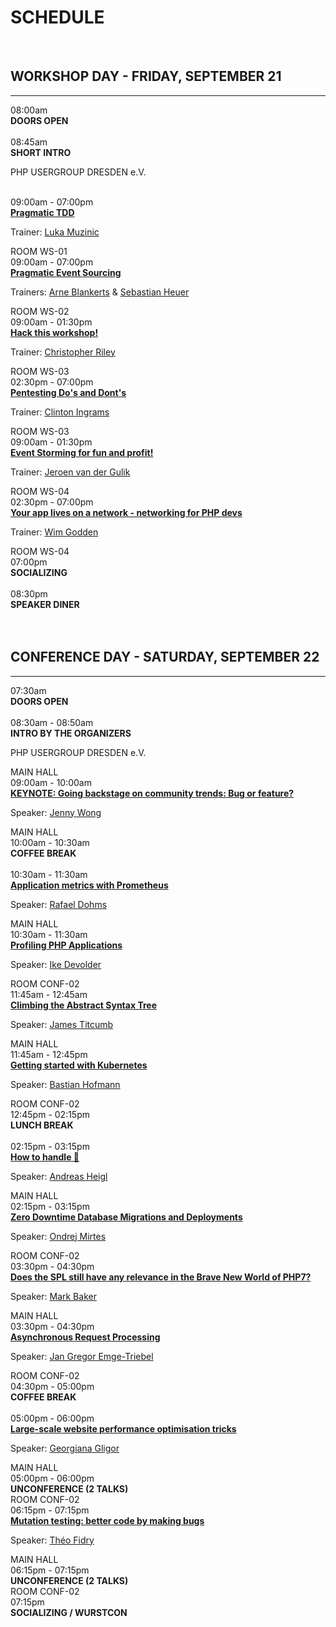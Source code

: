 # SCHEDULE

<br class="blockspace">

## WORKSHOP DAY - FRIDAY, SEPTEMBER 21

---

<div class="row blockspace">
    <div class="col-xs-3 col-sm-3 col-md-2 col-lg-2">
        08:00am
    </div>
    <div class="col-xs-6 col-sm-6 col-md-8 col-lg-8">
        <b>DOORS OPEN</b>
    </div>
    <div class="col-xs-3 col-sm-3 col-md-2 col-lg-2">
        &nbsp;
    </div>
</div>

<div class="row blockspace alt">
    <div class="col-xs-3 col-sm-3 col-md-2 col-lg-2">
        08:45am
    </div>
    <div class="col-xs-6 col-sm-6 col-md-8 col-lg-8">
        <b>SHORT INTRO</b>
        <p>
            PHP USERGROUP DRESDEN e.V.
        </p>
    </div>
    <div class="col-xs-3 col-sm-3 col-md-2 col-lg-2">
        &nbsp;
    </div>
</div>

<div class="row blockspace">
    <div class="col-xs-3 col-sm-3 col-md-2 col-lg-2">
        09:00am - 07:00pm
    </div>
    <div class="col-xs-6 col-sm-6 col-md-8 col-lg-8">
        <b><a href="@baseUrl@/workshops.html#pragmatic-tdd">Pragmatic TDD</a></b>
        <p>
            Trainer: <a href="@baseUrl@/speakers.html#luka-muzinic">Luka Muzinic</a>
        </p>
    </div>
    <div class="col-xs-3 col-sm-3 col-md-2 col-lg-2">
        ROOM WS-01
    </div>
</div>

<div class="row blockspace alt">
    <div class="col-xs-3 col-sm-3 col-md-2 col-lg-2">
        09:00am - 07:00pm
    </div>
    <div class="col-xs-6 col-sm-6 col-md-8 col-lg-8">
        <b><a href="@baseUrl@/workshops.html#pragmatic-event-sourcing">Pragmatic Event Sourcing</a></b>
        <p>
            Trainers: <a href="@baseUrl@/speakers.html#arne-blankerts">Arne Blankerts</a> 
            &amp; <a href="@baseUrl@/speakers.html#sebastian-heuer">Sebastian Heuer</a> 
        </p>
    </div>
    <div class="col-xs-3 col-sm-3 col-md-2 col-lg-2">
        ROOM WS-02
    </div>
</div>

<div class="row blockspace">
    <div class="col-xs-3 col-sm-3 col-md-2 col-lg-2">
        09:00am - 01:30pm
    </div>
    <div class="col-xs-6 col-sm-6 col-md-8 col-lg-8">
        <b><a href="@baseUrl@/workshops.html#hack-this-workshop">Hack this workshop!</a></b>
        <p>
            Trainer: <a href="@baseUrl@/speakers.html#christopher-riley">Christopher Riley</a>
        </p>
    </div>
    <div class="col-xs-3 col-sm-3 col-md-2 col-lg-2">
        ROOM WS-03
    </div>
</div>

<div class="row blockspace alt">
    <div class="col-xs-3 col-sm-3 col-md-2 col-lg-2">
        02:30pm - 07:00pm
    </div>
    <div class="col-xs-6 col-sm-6 col-md-8 col-lg-8">
        <b><a href="@baseUrl@/workshops.html#pentesting-dos-and-donts">Pentesting Do's and Dont's</a></b>
        <p>
            Trainer: <a href="@baseUrl@/speakers.html#clinton-ingrams">Clinton Ingrams</a>
        </p>
    </div>
    <div class="col-xs-3 col-sm-3 col-md-2 col-lg-2">
        ROOM WS-03
    </div>
</div>

<div class="row blockspace">
    <div class="col-xs-3 col-sm-3 col-md-2 col-lg-2">
        09:00am - 01:30pm
    </div>
    <div class="col-xs-6 col-sm-6 col-md-8 col-lg-8">
        <b><a href="@baseUrl@/workshops.html#event-storming-for-fun-and-profit">Event Storming for fun and profit!</a></b>
        <p>
            Trainer: <a href="@baseUrl@/speakers.html#jeroen-van-der-gulik">Jeroen van der Gulik</a>
        </p>
    </div>
    <div class="col-xs-3 col-sm-3 col-md-2 col-lg-2">
        ROOM WS-04
    </div>
</div>

<div class="row blockspace alt">
    <div class="col-xs-3 col-sm-3 col-md-2 col-lg-2">
        02:30pm - 07:00pm
    </div>
    <div class="col-xs-6 col-sm-6 col-md-8 col-lg-8">
        <b><a href="@baseUrl@/workshops.html#your-app-lives-on-a-network">Your app lives on a network - networking for PHP devs</a></b>
        <p>
            Trainer: <a href="@baseUrl@/speakers.html#wim-godden">Wim Godden</a>
        </p>
    </div>
    <div class="col-xs-3 col-sm-3 col-md-2 col-lg-2">
        ROOM WS-04
    </div>
</div>

<div class="row blockspace">
    <div class="col-xs-3 col-sm-3 col-md-2 col-lg-2">
        07:00pm
    </div>
    <div class="col-xs-6 col-sm-6 col-md-8 col-lg-8">
        <b>SOCIALIZING</b>
    </div>
    <div class="col-xs-3 col-sm-3 col-md-2 col-lg-2">
        &nbsp;
    </div>
</div>

<div class="row blockspace alt">
    <div class="col-xs-3 col-sm-3 col-md-2 col-lg-2">
        08:30pm
    </div>
    <div class="col-xs-6 col-sm-6 col-md-8 col-lg-8">
        <b>SPEAKER DINER</b>
    </div>
    <div class="col-xs-3 col-sm-3 col-md-2 col-lg-2">
        &nbsp;
    </div>
</div>

<br class="blockspace">

## CONFERENCE DAY - SATURDAY, SEPTEMBER 22

---

<div class="row blockspace">
    <div class="col-xs-3 col-sm-3 col-md-2 col-lg-2">
        07:30am
    </div>
    <div class="col-xs-6 col-sm-6 col-md-8 col-lg-8">
        <b>DOORS OPEN</b>
    </div>
    <div class="col-xs-3 col-sm-3 col-md-2 col-lg-2">
        &nbsp;
    </div>
</div>

<div class="row blockspace alt">
    <div class="col-xs-3 col-sm-3 col-md-2 col-lg-2">
        08:30am - 08:50am
    </div>
    <div class="col-xs-6 col-sm-6 col-md-8 col-lg-8">
        <b>INTRO BY THE ORGANIZERS</b>
        <p>
            PHP USERGROUP DRESDEN e.V.
        </p>
    </div>
    <div class="col-xs-3 col-sm-3 col-md-2 col-lg-2">
        MAIN HALL
    </div>
</div>

<div class="row blockspace">
    <div class="col-xs-3 col-sm-3 col-md-2 col-lg-2">
        09:00am - 10:00am
    </div>
    <div class="col-xs-6 col-sm-6 col-md-8 col-lg-8">
        <b><a href="@baseUrl@/talks.html#going-backstage-on-community-trends">KEYNOTE: Going backstage on community trends: Bug or feature?</a></b>
        <p>
            Speaker: <a href="@baseUrl@/speakers.html#jenny-wong">Jenny Wong</a>
        </p>
    </div>
    <div class="col-xs-3 col-sm-3 col-md-2 col-lg-2">
        MAIN HALL
    </div>
</div>

<div class="row blockspace alt">
    <div class="col-xs-3 col-sm-3 col-md-2 col-lg-2">
        10:00am - 10:30am
    </div>
    <div class="col-xs-6 col-sm-6 col-md-8 col-lg-8">
        <b>COFFEE BREAK</b>
    </div>
    <div class="col-xs-3 col-sm-3 col-md-2 col-lg-2">
        &nbsp;
    </div>
</div>

<div class="row blockspace">
    <div class="col-xs-3 col-sm-3 col-md-2 col-lg-2">
        10:30am - 11:30am
    </div>
    <div class="col-xs-6 col-sm-6 col-md-8 col-lg-8">
        <b><a href="@baseUrl@/talks.html#application-metrics-with-prometheus">Application metrics with Prometheus</a></b>
        <p>
            Speaker: <a href="@baseUrl@/speakers.html#rafael-dohm">Rafael Dohms</a>
        </p>
    </div>
    <div class="col-xs-3 col-sm-3 col-md-2 col-lg-2">
        MAIN HALL
    </div>
</div>

<div class="row blockspace alt">
    <div class="col-xs-3 col-sm-3 col-md-2 col-lg-2">
        10:30am - 11:30am
    </div>
    <div class="col-xs-6 col-sm-6 col-md-8 col-lg-8">
        <b><a href="@baseUrl@/talks.html#profiling-php-applications">Profiling PHP Applications</a></b>
        <p>
            Speaker: <a href="@baseUrl@/speakers.html#ike-devolder">Ike Devolder</a>
        </p>
    </div>
    <div class="col-xs-3 col-sm-3 col-md-2 col-lg-2">
        ROOM CONF-02
    </div>
</div>

<div class="row blockspace">
    <div class="col-xs-3 col-sm-3 col-md-2 col-lg-2">
        11:45am - 12:45am
    </div>
    <div class="col-xs-6 col-sm-6 col-md-8 col-lg-8">
        <b><a href="@baseUrl@/talks.html#climbing-the-abstract-syntax-tree">Climbing the Abstract Syntax Tree</a></b>
        <p>
            Speaker: <a href="@baseUrl@/speakers.html#james-titcumb">James Titcumb</a>
        </p>
    </div>
    <div class="col-xs-3 col-sm-3 col-md-2 col-lg-2">
        MAIN HALL
    </div>
</div>

<div class="row blockspace alt">
    <div class="col-xs-3 col-sm-3 col-md-2 col-lg-2">
        11:45am - 12:45pm
    </div>
    <div class="col-xs-6 col-sm-6 col-md-8 col-lg-8">
        <b><a href="@baseUrl@/talks.html#getting-started-with-kubernetes">Getting started with Kubernetes</a></b>
        <p>
            Speaker: <a href="@baseUrl@/speakers.html#bastian-hofmann">Bastian Hofmann</a>
        </p>
    </div>
    <div class="col-xs-3 col-sm-3 col-md-2 col-lg-2">
        ROOM CONF-02
    </div>
</div>

<div class="row blockspace">
    <div class="col-xs-3 col-sm-3 col-md-2 col-lg-2">
        12:45pm - 02:15pm
    </div>
    <div class="col-xs-6 col-sm-6 col-md-8 col-lg-8">
        <b>LUNCH BREAK</b>
    </div>
    <div class="col-xs-3 col-sm-3 col-md-2 col-lg-2">
        &nbsp;
    </div>
</div>

<div class="row blockspace alt">
    <div class="col-xs-3 col-sm-3 col-md-2 col-lg-2">
        02:15pm - 03:15pm
    </div>
    <div class="col-xs-6 col-sm-6 col-md-8 col-lg-8">
        <b><a href="@baseUrl@/talks.html#how-to-handle-shit">How to handle 💩</a></b>
        <p>
            Speaker: <a href="@baseUrl@/speakers.html#andreas-heigl">Andreas Heigl</a>
        </p>
    </div>
    <div class="col-xs-3 col-sm-3 col-md-2 col-lg-2">
        MAIN HALL
    </div>
</div>

<div class="row blockspace">
    <div class="col-xs-3 col-sm-3 col-md-2 col-lg-2">
        02:15pm - 03:15pm
    </div>
    <div class="col-xs-6 col-sm-6 col-md-8 col-lg-8">
        <b><a href="@baseUrl@/talks.html#zero-downtime-database-migrations-and-deployments">Zero Downtime Database Migrations and Deployments</a></b>
        <p>
            Speaker: <a href="@baseUrl@/speakers.html#ondrej-mirtes">Ondrej Mirtes</a>
        </p>
    </div>
    <div class="col-xs-3 col-sm-3 col-md-2 col-lg-2">
        ROOM CONF-02
    </div>
</div>

<div class="row blockspace alt">
    <div class="col-xs-3 col-sm-3 col-md-2 col-lg-2">
        03:30pm - 04:30pm
    </div>
    <div class="col-xs-6 col-sm-6 col-md-8 col-lg-8">
        <b><a href="@baseUrl@/talks.html#does-the-spl-still-have-any-relevance-in-the-brave-new-world-of-php7">Does the SPL still have any relevance in the Brave New World of PHP7?</a></b>
        <p>
            Speaker: <a href="@baseUrl@/speakers.html#mark-baker">Mark Baker</a>
        </p>
    </div>
    <div class="col-xs-3 col-sm-3 col-md-2 col-lg-2">
        MAIN HALL
    </div>
</div>

<div class="row blockspace">
    <div class="col-xs-3 col-sm-3 col-md-2 col-lg-2">
        03:30pm - 04:30pm
    </div>
    <div class="col-xs-6 col-sm-6 col-md-8 col-lg-8">
        <b><a href="@baseUrl@/talks.html#asynchronous-request-processing">Asynchronous Request Processing</a></b>
        <p>
            Speaker: <a href="@baseUrl@/speakers.html#jan-gregor-emge-triebel">Jan Gregor Emge-Triebel</a>
        </p>
    </div>
    <div class="col-xs-3 col-sm-3 col-md-2 col-lg-2">
        ROOM CONF-02
    </div>
</div>

<div class="row blockspace alt">
    <div class="col-xs-3 col-sm-3 col-md-2 col-lg-2">
        04:30pm - 05:00pm
    </div>
    <div class="col-xs-6 col-sm-6 col-md-8 col-lg-8">
        <b>COFFEE BREAK</b>
    </div>
    <div class="col-xs-3 col-sm-3 col-md-2 col-lg-2">
        &nbsp;
    </div>
</div>

<div class="row blockspace">
    <div class="col-xs-3 col-sm-3 col-md-2 col-lg-2">
        05:00pm - 06:00pm
    </div>
    <div class="col-xs-6 col-sm-6 col-md-8 col-lg-8">
        <b><a href="@baseUrl@/talks.html#large-scale-website-performance-optimisation-tricks">Large-scale website performance optimisation tricks</a></b>
        <p>
            Speaker: <a href="@baseUrl@/speakers.html#georgiana-gligor">Georgiana Gligor</a>
        </p>
    </div>
    <div class="col-xs-3 col-sm-3 col-md-2 col-lg-2">
        MAIN HALL
    </div>
</div>

<div class="row blockspace alt">
    <div class="col-xs-3 col-sm-3 col-md-2 col-lg-2">
        05:00pm - 06:00pm
    </div>
    <div class="col-xs-6 col-sm-6 col-md-8 col-lg-8">
        <b><span class="text-danger">UN</span>CONFERENCE (2 TALKS)</b>
    </div>
    <div class="col-xs-3 col-sm-3 col-md-2 col-lg-2">
        ROOM CONF-02
    </div>
</div>

<div class="row blockspace">
    <div class="col-xs-3 col-sm-3 col-md-2 col-lg-2">
        06:15pm - 07:15pm
    </div>
    <div class="col-xs-6 col-sm-6 col-md-8 col-lg-8">
        <b><a href="@baseUrl@/talks.html#mutation-testing-better-code-by-making-bugs">Mutation testing: better code by making bugs</a></b>
        <p>
            Speaker: <a href="@baseUrl@/speakers.html#theo-fidry">Théo Fidry</a>
        </p>
    </div>
    <div class="col-xs-3 col-sm-3 col-md-2 col-lg-2">
        MAIN HALL
    </div>
</div>

<div class="row blockspace alt">
    <div class="col-xs-3 col-sm-3 col-md-2 col-lg-2">
        06:15pm - 07:15pm
    </div>
    <div class="col-xs-6 col-sm-6 col-md-8 col-lg-8">
        <b><span class="text-danger">UN</span>CONFERENCE (2 TALKS)</b>
    </div>
    <div class="col-xs-3 col-sm-3 col-md-2 col-lg-2">
        ROOM CONF-02
    </div>
</div>

<div class="row blockspace">
    <div class="col-xs-3 col-sm-3 col-md-2 col-lg-2">
        07:15pm
    </div>
    <div class="col-xs-6 col-sm-6 col-md-8 col-lg-8">
        <b>SOCIALIZING / WURSTCON</b>
    </div>
    <div class="col-xs-3 col-sm-3 col-md-2 col-lg-2">
        &nbsp;
    </div>
</div>
